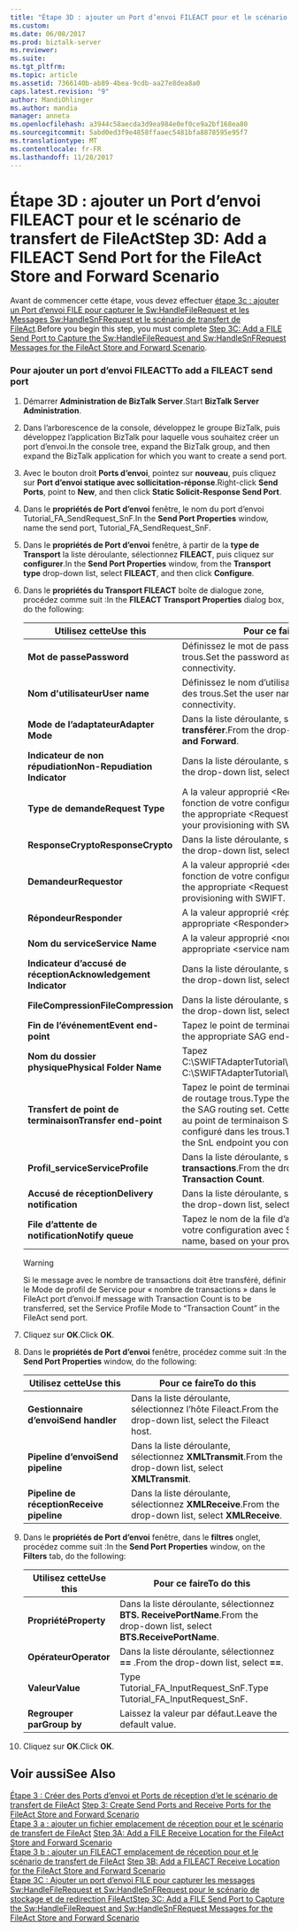 ```yaml
---
title: "Étape 3D : ajouter un Port d’envoi FILEACT pour et le scénario de transfert de FileAct | Documents Microsoft"
ms.custom: 
ms.date: 06/08/2017
ms.prod: biztalk-server
ms.reviewer: 
ms.suite: 
ms.tgt_pltfrm: 
ms.topic: article
ms.assetid: 7366140b-ab89-4bea-9cdb-aa27e8dea8a0
caps.latest.revision: "9"
author: MandiOhlinger
ms.author: mandia
manager: anneta
ms.openlocfilehash: a3944c58aecda3d9ea984e0ef0ce9a2bf168ea80
ms.sourcegitcommit: 5abd0ed3f9e4858ffaaec5481bfa8878595e95f7
ms.translationtype: MT
ms.contentlocale: fr-FR
ms.lasthandoff: 11/28/2017
---
```

# <a name="step-3d-add-a-fileact-send-port-for-the-fileact-store-and-forward-scenario"></a><span data-ttu-id="3da56-102">Étape 3D : ajouter un Port d’envoi FILEACT pour et le scénario de transfert de FileAct</span><span class="sxs-lookup"><span data-stu-id="3da56-102">Step 3D: Add a FILEACT Send Port for the FileAct Store and Forward Scenario</span></span>
<span data-ttu-id="3da56-103">Avant de commencer cette étape, vous devez effectuer [étape 3c : ajouter un Port d’envoi FILE pour capturer le Sw:HandleFileRequest et les Messages Sw:HandleSnFRequest et le scénario de transfert de FileAct](../../adapters-and-accelerators/fileact-interact/step-3c-add-file-send-port-to-get-sw-handlefilerequest-and-sw-handlesnfrequest.md).</span><span class="sxs-lookup"><span data-stu-id="3da56-103">Before you begin this step, you must complete [Step 3C: Add a FILE Send Port to Capture the Sw:HandleFileRequest and Sw:HandleSnFRequest Messages for the FileAct Store and Forward Scenario](../../adapters-and-accelerators/fileact-interact/step-3c-add-file-send-port-to-get-sw-handlefilerequest-and-sw-handlesnfrequest.md).</span></span>  
  
### <a name="to-add-a-fileact-send-port"></a><span data-ttu-id="3da56-104">Pour ajouter un port d’envoi FILEACT</span><span class="sxs-lookup"><span data-stu-id="3da56-104">To add a FILEACT send port</span></span>  
  
1.  <span data-ttu-id="3da56-105">Démarrer **Administration de BizTalk Server**.</span><span class="sxs-lookup"><span data-stu-id="3da56-105">Start **BizTalk Server Administration**.</span></span>  
  
2.  <span data-ttu-id="3da56-106">Dans l’arborescence de la console, développez le groupe BizTalk, puis développez l’application BizTalk pour laquelle vous souhaitez créer un port d’envoi.</span><span class="sxs-lookup"><span data-stu-id="3da56-106">In the console tree, expand the BizTalk group, and then expand the BizTalk application for which you want to create a send port.</span></span>  
  
3.  <span data-ttu-id="3da56-107">Avec le bouton droit **Ports d’envoi**, pointez sur **nouveau**, puis cliquez sur **Port d’envoi statique avec sollicitation-réponse**.</span><span class="sxs-lookup"><span data-stu-id="3da56-107">Right-click **Send Ports**, point to **New**, and then click **Static Solicit-Response Send Port**.</span></span>  
  
4.  <span data-ttu-id="3da56-108">Dans le **propriétés de Port d’envoi** fenêtre, le nom du port d’envoi Tutorial_FA_SendRequest_SnF.</span><span class="sxs-lookup"><span data-stu-id="3da56-108">In the **Send Port Properties** window, name the send port, Tutorial_FA_SendRequest_SnF.</span></span>  
  
5.  <span data-ttu-id="3da56-109">Dans le **propriétés de Port d’envoi** fenêtre, à partir de la **type de Transport** la liste déroulante, sélectionnez **FILEACT**, puis cliquez sur **configurer**.</span><span class="sxs-lookup"><span data-stu-id="3da56-109">In the **Send Port Properties** window, from the **Transport type** drop-down list, select **FILEACT**, and then click **Configure**.</span></span>  
  
6.  <span data-ttu-id="3da56-110">Dans le **propriétés du Transport FILEACT** boîte de dialogue zone, procédez comme suit :</span><span class="sxs-lookup"><span data-stu-id="3da56-110">In the **FILEACT Transport Properties** dialog box, do the following:</span></span>  
  
    |<span data-ttu-id="3da56-111">**Utilisez cette**</span><span class="sxs-lookup"><span data-stu-id="3da56-111">**Use this**</span></span>|<span data-ttu-id="3da56-112">**Pour ce faire**</span><span class="sxs-lookup"><span data-stu-id="3da56-112">**To do this**</span></span>|  
    |------------------|--------------------|  
    |<span data-ttu-id="3da56-113">**Mot de passe**</span><span class="sxs-lookup"><span data-stu-id="3da56-113">**Password**</span></span>|<span data-ttu-id="3da56-114">Définissez le mot de passe pour la connectivité des trous.</span><span class="sxs-lookup"><span data-stu-id="3da56-114">Set the password as appropriate for SAG connectivity.</span></span>|  
    |<span data-ttu-id="3da56-115">**Nom d'utilisateur**</span><span class="sxs-lookup"><span data-stu-id="3da56-115">**User name**</span></span>|<span data-ttu-id="3da56-116">Définissez le nom d’utilisateur pour la connectivité des trous.</span><span class="sxs-lookup"><span data-stu-id="3da56-116">Set the user name as appropriate for SAG connectivity.</span></span>|  
    |<span data-ttu-id="3da56-117">**Mode de l’adaptateur**</span><span class="sxs-lookup"><span data-stu-id="3da56-117">**Adapter Mode**</span></span>|<span data-ttu-id="3da56-118">Dans la liste déroulante, sélectionnez **stocker et transférer**.</span><span class="sxs-lookup"><span data-stu-id="3da56-118">From the drop-down list, select **Store and Forward**.</span></span>|  
    |<span data-ttu-id="3da56-119">**Indicateur de non répudiation**</span><span class="sxs-lookup"><span data-stu-id="3da56-119">**Non-Repudiation Indicator**</span></span>|<span data-ttu-id="3da56-120">Dans la liste déroulante, sélectionnez **FALSE**.</span><span class="sxs-lookup"><span data-stu-id="3da56-120">From the drop-down list, select **FALSE**.</span></span>|  
    |<span data-ttu-id="3da56-121">**Type de demande**</span><span class="sxs-lookup"><span data-stu-id="3da56-121">**Request Type**</span></span>|<span data-ttu-id="3da56-122">A la valeur approprié \<RequestType\> chaîne, en fonction de votre configuration avec SWIFT.</span><span class="sxs-lookup"><span data-stu-id="3da56-122">Set to the appropriate \<RequestType\> string, based on your provisioning with SWIFT.</span></span>|  
    |<span data-ttu-id="3da56-123">**ResponseCrypto**</span><span class="sxs-lookup"><span data-stu-id="3da56-123">**ResponseCrypto**</span></span>|<span data-ttu-id="3da56-124">Dans la liste déroulante, sélectionnez **FALSE**.</span><span class="sxs-lookup"><span data-stu-id="3da56-124">From the drop-down list, select **FALSE**.</span></span>|  
    |<span data-ttu-id="3da56-125">**Demandeur**</span><span class="sxs-lookup"><span data-stu-id="3da56-125">**Requestor**</span></span>|<span data-ttu-id="3da56-126">A la valeur approprié \<demandeur\> chaîne, en fonction de votre configuration avec SWIFT.</span><span class="sxs-lookup"><span data-stu-id="3da56-126">Set to the appropriate \<Requestor\> string, based on your provisioning with SWIFT.</span></span>|  
    |<span data-ttu-id="3da56-127">**Répondeur**</span><span class="sxs-lookup"><span data-stu-id="3da56-127">**Responder**</span></span>|<span data-ttu-id="3da56-128">A la valeur approprié \<répondeur\> chaîne.</span><span class="sxs-lookup"><span data-stu-id="3da56-128">Set to the appropriate \<Responder\> string.</span></span>|  
    |<span data-ttu-id="3da56-129">**Nom du service**</span><span class="sxs-lookup"><span data-stu-id="3da56-129">**Service Name**</span></span>|<span data-ttu-id="3da56-130">A la valeur approprié \<nom du service\>.</span><span class="sxs-lookup"><span data-stu-id="3da56-130">Set to the appropriate \<service name\>.</span></span>|  
    |<span data-ttu-id="3da56-131">**Indicateur d’accusé de réception**</span><span class="sxs-lookup"><span data-stu-id="3da56-131">**Acknowledgement Indicator**</span></span>|<span data-ttu-id="3da56-132">Dans la liste déroulante, sélectionnez **FALSE**.</span><span class="sxs-lookup"><span data-stu-id="3da56-132">From the drop-down list, select **FALSE**.</span></span>|  
    |<span data-ttu-id="3da56-133">**FileCompression**</span><span class="sxs-lookup"><span data-stu-id="3da56-133">**FileCompression**</span></span>|<span data-ttu-id="3da56-134">Dans la liste déroulante, sélectionnez **aucun**.</span><span class="sxs-lookup"><span data-stu-id="3da56-134">From the drop-down list, select **None**.</span></span>|  
    |<span data-ttu-id="3da56-135">**Fin de l’événement**</span><span class="sxs-lookup"><span data-stu-id="3da56-135">**Event end-point**</span></span>|<span data-ttu-id="3da56-136">Tapez le point de terminaison trous approprié.</span><span class="sxs-lookup"><span data-stu-id="3da56-136">Type the appropriate SAG end-point.</span></span>|  
    |<span data-ttu-id="3da56-137">**Nom du dossier physique**</span><span class="sxs-lookup"><span data-stu-id="3da56-137">**Physical Folder Name**</span></span>|<span data-ttu-id="3da56-138">Tapez C:\SWIFTAdapterTutorial\Fileact\ClientLocation.</span><span class="sxs-lookup"><span data-stu-id="3da56-138">Type C:\SWIFTAdapterTutorial\Fileact\ClientLocation.</span></span>|  
    |<span data-ttu-id="3da56-139">**Transfert de point de terminaison**</span><span class="sxs-lookup"><span data-stu-id="3da56-139">**Transfer end-point**</span></span>|<span data-ttu-id="3da56-140">Tapez le point de terminaison approprié pour le jeu de routage trous.</span><span class="sxs-lookup"><span data-stu-id="3da56-140">Type the appropriate end-point for the SAG routing set.</span></span> <span data-ttu-id="3da56-141">Cette valeur doit correspondre au point de terminaison SnL que vous avez configuré dans les trous.</span><span class="sxs-lookup"><span data-stu-id="3da56-141">This value should match the SnL endpoint you configured in SAG.</span></span>|  
    |<span data-ttu-id="3da56-142">**Profil_service**</span><span class="sxs-lookup"><span data-stu-id="3da56-142">**ServiceProfile**</span></span>|<span data-ttu-id="3da56-143">Dans la liste déroulante, sélectionnez **nombre de transactions**.</span><span class="sxs-lookup"><span data-stu-id="3da56-143">From the drop-down list, select **Transaction Count**.</span></span>|  
    |<span data-ttu-id="3da56-144">**Accusé de réception**</span><span class="sxs-lookup"><span data-stu-id="3da56-144">**Delivery notification**</span></span>|<span data-ttu-id="3da56-145">Dans la liste déroulante, sélectionnez **FALSE**.</span><span class="sxs-lookup"><span data-stu-id="3da56-145">From the drop-down list, select **FALSE**.</span></span>|  
    |<span data-ttu-id="3da56-146">**File d’attente de notification**</span><span class="sxs-lookup"><span data-stu-id="3da56-146">**Notify queue**</span></span>|<span data-ttu-id="3da56-147">Tapez le nom de la file d’attente, en fonction de votre configuration avec SWIFT.</span><span class="sxs-lookup"><span data-stu-id="3da56-147">Type the queue name, based on your provisioning with SWIFT.</span></span>|  
  
    > [!WARNING]
    >  <span data-ttu-id="3da56-148">Si le message avec le nombre de transactions doit être transféré, définir le Mode de profil de Service pour « nombre de transactions » dans le FileAct port d’envoi.</span><span class="sxs-lookup"><span data-stu-id="3da56-148">If message with Transaction Count is to be transferred, set the Service Profile Mode to “Transaction Count” in the FileAct send port.</span></span>  
  
7.  <span data-ttu-id="3da56-149">Cliquez sur **OK**.</span><span class="sxs-lookup"><span data-stu-id="3da56-149">Click **OK**.</span></span>  
  
8.  <span data-ttu-id="3da56-150">Dans le **propriétés de Port d’envoi** fenêtre, procédez comme suit :</span><span class="sxs-lookup"><span data-stu-id="3da56-150">In the **Send Port Properties** window, do the following:</span></span>  
  
    |<span data-ttu-id="3da56-151">**Utilisez cette**</span><span class="sxs-lookup"><span data-stu-id="3da56-151">**Use this**</span></span>|<span data-ttu-id="3da56-152">**Pour ce faire**</span><span class="sxs-lookup"><span data-stu-id="3da56-152">**To do this**</span></span>|  
    |------------------|--------------------|  
    |<span data-ttu-id="3da56-153">**Gestionnaire d’envoi**</span><span class="sxs-lookup"><span data-stu-id="3da56-153">**Send handler**</span></span>|<span data-ttu-id="3da56-154">Dans la liste déroulante, sélectionnez l’hôte Fileact.</span><span class="sxs-lookup"><span data-stu-id="3da56-154">From the drop-down list, select the Fileact host.</span></span>|  
    |<span data-ttu-id="3da56-155">**Pipeline d’envoi**</span><span class="sxs-lookup"><span data-stu-id="3da56-155">**Send pipeline**</span></span>|<span data-ttu-id="3da56-156">Dans la liste déroulante, sélectionnez **XMLTransmit**.</span><span class="sxs-lookup"><span data-stu-id="3da56-156">From the drop-down list, select **XMLTransmit**.</span></span>|  
    |<span data-ttu-id="3da56-157">**Pipeline de réception**</span><span class="sxs-lookup"><span data-stu-id="3da56-157">**Receive pipeline**</span></span>|<span data-ttu-id="3da56-158">Dans la liste déroulante, sélectionnez **XMLReceive**.</span><span class="sxs-lookup"><span data-stu-id="3da56-158">From the drop-down list, select **XMLReceive**.</span></span>|  
  
9. <span data-ttu-id="3da56-159">Dans le **propriétés de Port d’envoi** fenêtre, dans le **filtres** onglet, procédez comme suit :</span><span class="sxs-lookup"><span data-stu-id="3da56-159">In the **Send Port Properties** window, on the **Filters** tab, do the following:</span></span>  
  
    |<span data-ttu-id="3da56-160">**Utilisez cette**</span><span class="sxs-lookup"><span data-stu-id="3da56-160">**Use this**</span></span>|<span data-ttu-id="3da56-161">**Pour ce faire**</span><span class="sxs-lookup"><span data-stu-id="3da56-161">**To do this**</span></span>|  
    |------------------|--------------------|  
    |<span data-ttu-id="3da56-162">**Propriété**</span><span class="sxs-lookup"><span data-stu-id="3da56-162">**Property**</span></span>|<span data-ttu-id="3da56-163">Dans la liste déroulante, sélectionnez **BTS. ReceivePortName**.</span><span class="sxs-lookup"><span data-stu-id="3da56-163">From the drop-down list, select **BTS.ReceivePortName**.</span></span>|  
    |<span data-ttu-id="3da56-164">**Opérateur**</span><span class="sxs-lookup"><span data-stu-id="3da56-164">**Operator**</span></span>|<span data-ttu-id="3da56-165">Dans la liste déroulante, sélectionnez  **==** .</span><span class="sxs-lookup"><span data-stu-id="3da56-165">From the drop-down list, select **==**.</span></span>|  
    |<span data-ttu-id="3da56-166">**Valeur**</span><span class="sxs-lookup"><span data-stu-id="3da56-166">**Value**</span></span>|<span data-ttu-id="3da56-167">Type Tutorial_FA_InputRequest_SnF.</span><span class="sxs-lookup"><span data-stu-id="3da56-167">Type Tutorial_FA_InputRequest_SnF.</span></span>|  
    |<span data-ttu-id="3da56-168">**Regrouper par**</span><span class="sxs-lookup"><span data-stu-id="3da56-168">**Group by**</span></span>|<span data-ttu-id="3da56-169">Laissez la valeur par défaut.</span><span class="sxs-lookup"><span data-stu-id="3da56-169">Leave the default value.</span></span>|  
  
10. <span data-ttu-id="3da56-170">Cliquez sur **OK**.</span><span class="sxs-lookup"><span data-stu-id="3da56-170">Click **OK**.</span></span>  
  
## <a name="see-also"></a><span data-ttu-id="3da56-171">Voir aussi</span><span class="sxs-lookup"><span data-stu-id="3da56-171">See Also</span></span>  
 <span data-ttu-id="3da56-172">[Étape 3 : Créer des Ports d’envoi et Ports de réception d’et le scénario de transfert de FileAct](../../adapters-and-accelerators/fileact-interact/step-3-create-send-ports-and-receive-ports-for-the-fileact-store-and-forward.md) </span><span class="sxs-lookup"><span data-stu-id="3da56-172">[Step 3: Create Send Ports and Receive Ports for the FileAct Store and Forward Scenario](../../adapters-and-accelerators/fileact-interact/step-3-create-send-ports-and-receive-ports-for-the-fileact-store-and-forward.md) </span></span>  
 <span data-ttu-id="3da56-173">[Étape 3 a : ajouter un fichier emplacement de réception pour et le scénario de transfert de FileAct](../../adapters-and-accelerators/fileact-interact/step-3a-add-a-file-receive-location-for-the-fileact-store-and-forward-scenario.md) </span><span class="sxs-lookup"><span data-stu-id="3da56-173">[Step 3A: Add a FILE Receive Location for the FileAct Store and Forward Scenario](../../adapters-and-accelerators/fileact-interact/step-3a-add-a-file-receive-location-for-the-fileact-store-and-forward-scenario.md) </span></span>  
 <span data-ttu-id="3da56-174">[Étape 3 b : ajouter un FILEACT emplacement de réception pour et le scénario de transfert de FileAct](../../adapters-and-accelerators/fileact-interact/step-3b-add-a-fileact-receive-location-for-fileact-store-and-forward-scenario.md) </span><span class="sxs-lookup"><span data-stu-id="3da56-174">[Step 3B: Add a FILEACT Receive Location for the FileAct Store and Forward Scenario](../../adapters-and-accelerators/fileact-interact/step-3b-add-a-fileact-receive-location-for-fileact-store-and-forward-scenario.md) </span></span>  
 [<span data-ttu-id="3da56-175">Étape 3C : Ajouter un port d’envoi FILE pour capturer les messages Sw:HandleFileRequest et Sw:HandleSnFRequest pour le scénario de stockage et de redirection FileAct</span><span class="sxs-lookup"><span data-stu-id="3da56-175">Step 3C: Add a FILE Send Port to Capture the Sw:HandleFileRequest and Sw:HandleSnFRequest Messages for the FileAct Store and Forward Scenario</span></span>](../../adapters-and-accelerators/fileact-interact/step-3c-add-file-send-port-to-get-sw-handlefilerequest-and-sw-handlesnfrequest.md)